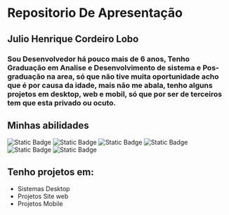 <h1>Repositorio De Apresentação</h1>

<div>
  <h2>Julio Henrique Cordeiro Lobo</h2>
  <h3>Sou Desenvolvedor há pouco mais de 6 anos, Tenho Graduação em Analise e Desenvolvimento de sistema e Pos-graduação na area, só que não tive muita oportunidade acho que é por causa da idade, mais não me abala, tenho alguns projetos em desktop, web e mobil, só que por ser de terceiros tem que esta privado ou ocuto.  </h3>

</div>
<div>
  <h2>Minhas abilidades</h2>
  <p>
  <img alt="Static Badge" src="https://img.shields.io/badge/Javascript-yellow">
  <img alt="Static Badge" src="https://img.shields.io/badge/Java-orange">
  <img alt="Static Badge" src="https://img.shields.io/badge/HTML-blue">
  <img alt="Static Badge" src="https://img.shields.io/badge/CSS-red">
  <img alt="Static Badge" src="https://img.shields.io/badge/PHP-blue">
  <img alt="Static Badge" src="https://img.shields.io/badge/MSQL-dark%20blue">

</div>
<div>
  <h2>Tenho projetos em:</h2>
  <ul>
    <li>Sistemas Desktop</li>
    <li>Projetos Site web </li>
    <li>Projetos Mobile</li>
  </ul>
</div>
